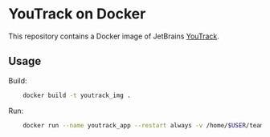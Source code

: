 # YouTrack on Docker

This repository contains a Docker image of JetBrains [YouTrack](http://www.jetbrains.com/youtrack).

## Usage

Build:

```sh
    docker build -t youtrack_img .
```

Run:

```sh
    docker run --name youtrack_app --restart always -v /home/$USER/teamsysdata:/root/teamsysdata -v /home/$USER/teamsysdata-backup:/root/teamsysdata-backup -p 8112:8112 -d youtrack_img
```
